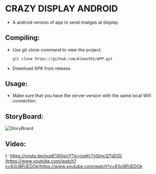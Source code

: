 # CRAZY DISPLAY ANDROID

- A android version of app to send imatges at display.

## Compiling:

- Use git clone command to view the project:
  ```bash
  git clone https://github.com/Aleex555/APP.git

- Download APK from release.

## Usage:

- Make sure that you have the server version with the same local Wifi connection.

## StoryBoard:

![StoryBoard](https://github.com/Aleex555/APP/assets/95920063/e75baf51-8912-4e35-815b-fd1392a4a2ce)

## Video:

[- https://youtu.be/puqE1X0jsUY?si=ioeKr7yQmcQTsElG](https://www.youtube.com/watch?v=83cl8PJEDOk)https://www.youtube.com/watch?v=83cl8PJEDOk
